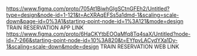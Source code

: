 https://www.figma.com/proto/705At1BiwhGIgSCtnGFEh2/Untitled?type=design&node-id=1-121&t=AcXRAqEFSs5a1dmd-1&scaling=scale-down&page-id=0%3A1&starting-point-node-id=1%3A121&mode=design
TRAIN RESERVATION APP LINK
https://www.figma.com/proto/6HaCKYtbEOOaMfq8Tq4saX/Untitled?node-id=7-266&starting-point-node-id=10%3A820&t=EYfpvLACydYXa1Dy-1&scaling=scale-down&mode=design
TRAIN RESERVATION WEB LINK
